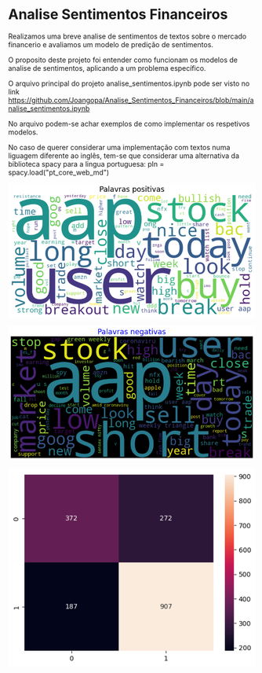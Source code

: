 # Analise Sentimentos Financeiros

 Realizamos uma breve analise de sentimentos de textos sobre o mercado financerio e avaliamos um modelo de predição de sentimentos.

 O proposito deste projeto foi entender como funcionam os modelos de analise de sentimentos, aplicando a um problema específico. 

 O arquivo principal do projeto analise_sentimentos.ipynb pode ser visto no link https://github.com/Joangopa/Analise_Sentimentos_Financeiros/blob/main/analise_sentimentos.ipynb

 No arquivo podem-se achar exemplos de como implementar os respetivos modelos.

 No caso de querer considerar uma implementação com textos numa liguagem diferente ao inglês, tem-se que considerar uma alternativa da biblioteca spacy para a lingua portuguesa: 
 pln = spacy.load("pt_core_web_md")

 ![imagem](https://github.com/Joangopa/Analise_Sentimentos_Financeiros/blob/main/images/positivas.png)

 ![imagem](https://github.com/Joangopa/Analise_Sentimentos_Financeiros/blob/main/images/negativas.png)

 ![imagem](https://github.com/Joangopa/Analise_Sentimentos_Financeiros/blob/main/images/mat_conf.png)
